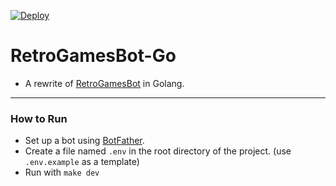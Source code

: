 [![Deploy](https://github.com/BertBR/RetroGamesBot-Go/actions/workflows/deploy.yaml/badge.svg?branch=main)](https://github.com/BertBR/RetroGamesBot-Go/actions/workflows/deploy.yaml)

# RetroGamesBot-Go

- A rewrite of [RetroGamesBot](https://github.com/BertBR/RetroGamesBot) in Golang.

---
### How to Run
- Set up a bot using [BotFather](https://t.me/BotFather).
- Create a file named `.env` in the root directory of the project. (use `.env.example` as a template)
- Run with `make dev`